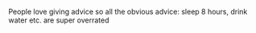 People love giving advice so all the obvious advice: sleep 8 hours, drink water etc. are super overrated

